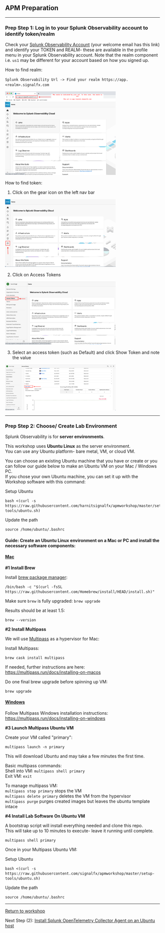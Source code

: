 ## APM Preparation

---

### Prep Step 1: Log in to your Splunk Observability account to identify token/realm  

Check your [Splunk Observability Account](https://app.us1.signalfx.com/o11y/#/home) (your welcome email has this link) and identify your TOKEN and REALM- these are available in the profile menu in your Splunk Observability account. Note that the realm component i.e. `us1` may be different for your account based on how you signed up.

How to find realm:

`Splunk Observability Url -> Find your realm https://app.<realm>.signalfx.com`    

<img src="../assets/01-realm.png" width="360" />  

How to find token:  
1. Click on the gear icon on the left nav bar
<img src="../assets/02-token-1.png" width="360" />  

2. Click on Access Tokens
<img src="../assets/02-token-2.png" width="360" />  

3. Select an access token (such as Default) and click Show Token and note the value
<img src="../assets/02-token-3.png" width="360" />  

---

### Prep Step 2: Choose/ Create Lab Environment  

Splunk Observability is for **server environments**.    

This workshop uses **Ubuntu Linux** as the server environment.    
You can use any Ubuntu platform- bare metal, VM, or cloud VM.

You can choose an existing Ubuntu machine that you have or create or you can follow our guide below to make an Ubuntu VM on your Mac / Windows PC.  
If you chose your own Ubuntu machine, you can set it up with the Workshop software with this command: 

Setup Ubuntu

```
bash <(curl -s https://raw.githubusercontent.com/harnitsignalfx/apmworkshop/master/setup-tools/ubuntu.sh)
```

Update the path

```
source /home/ubuntu/.bashrc
```


#### Guide: Create an Ubuntu Linux environment on a Mac or PC and install the necessary software components:

#### <ins>Mac</ins>

**#1 Install Brew**  

Install [brew package manager](https://brew.sh):  

```
/bin/bash -c "$(curl -fsSL https://raw.githubusercontent.com/Homebrew/install/HEAD/install.sh)"
```

Make sure `brew` is fully upgraded: `brew upgrade`

Results should be at least 1.5:

```
brew --version
```

**#2 Install Multipass**

We will use [Multipass](https://multipass.run) as a hypervisor for Mac: 

Install Multipass: 

```
brew cask install multipass
```

If needed, further instructions are here: https://multipass.run/docs/installing-on-macos

Do one final brew upgrade before spinning up VM: 

```
brew upgrade
```

#### <ins>Windows</ins>  

Follow Multipass Windows installation instructions: https://multipass.run/docs/installing-on-windows

**#3 Launch Multipass Ubuntu VM**

Create your VM called "primary":  

```
multipass launch -n primary
```

This will download Ubuntu and may take a few minutes the first time.

Basic multipass commands:  
Shell into VM: `multipass shell primary`  
Exit VM: `exit`

To manage multipass VM:  
`multipass stop primary` stops the VM  
`multipass delete primary` deletes the VM from the hypervisor  
`multipass purge` purges created images but leaves the ubuntu template intace  

**#4 Install Lab Software On Ubuntu VM**

A bootstrap script will install everything needed and clone this repo.  
This will take up to 10 minutes to execute- leave it running until complete.  

```
multipass shell primary 
```

Once in your Multipass Ubuntu VM:

Setup Ubuntu

```
bash <(curl -s https://raw.githubusercontent.com/signalfx/apmworkshop/master/setup-tools/ubuntu.sh)
```

Update the path

```
source /home/ubuntu/.bashrc
```

---

[Return to workshop](../README.md)

Next Step (2): [Install Splunk OpenTelemetry Collector Agent on an Ubuntu host](./2-otelagent.md)
